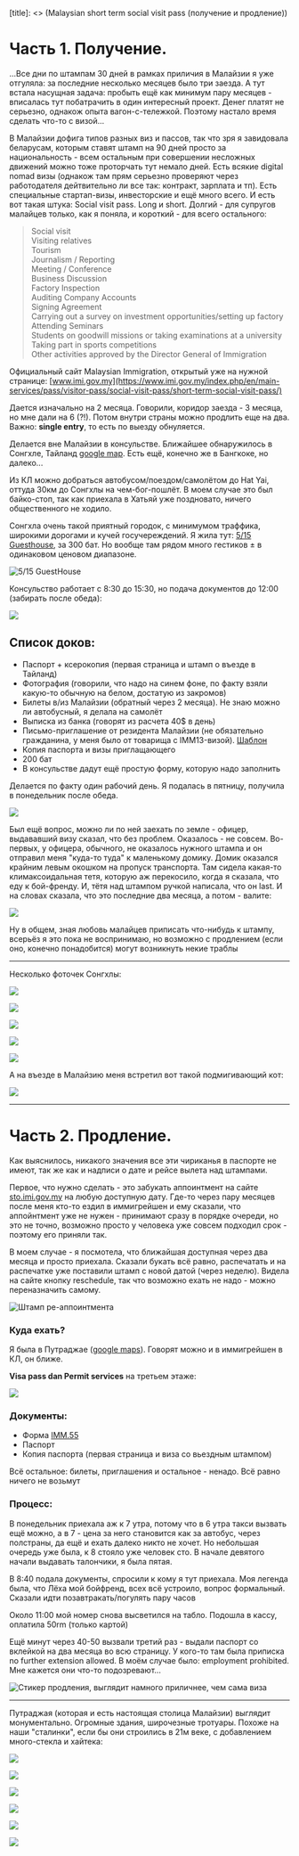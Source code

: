[category]: <> (Travel, Malaysia)
[date]: <> (2024/03/01)
[title]: <> (Malaysian short term social visit pass (получение и продление))

# Часть 1. Получение.

...Все дни по штампам 30 дней в рамках приличия в Малайзии я уже отгуляла: за последние несколько месяцев было три заезда. А тут встала насущная задача: пробыть ещё как минимум пару месяцев -  вписалась тут побатрачить в один интересный проект. Денег платят не серьезно, однакож опыта вагон-с-тележкой. Поэтому настало время сделать что-то с визой... 

В Малайзии дофига типов разных виз и пассов, так что зря я завидовала беларусам, которым ставят штамп на 90 дней просто за национальность - всем остальным при совершении несложных движений можно тоже проторчать тут немало дней. Есть всякие digital nomad визы (однакож там прям серьезно проверяют через работодателя дейтвительно ли все так: контракт, зарплата и тп). Есть специальные стартап-визы, инвесторские и ещё много всего. И есть вот такая штука: Social visit pass. Long и short. Долгий - для супругов малайцев только, как я поняла, и короткий - для всего остального:

>Social visit  
Visiting relatives   
Tourism   
Journalism / Reporting  
Meeting / Conference  
Business Discussion  
Factory Inspection   
Auditing Company Accounts   
Signing Agreement   
Carrying out a survey on investment opportunities/setting up factory  
Attending Seminars  
Students on goodwill missions or taking examinations at a university  
Taking part in sports competitions  
Other activities approved by the Director General of Immigration  

Официальный сайт Malaysian Immigration, открытый уже на нужной странице: [www.imi.gov.my](https://www.imi.gov.my/index.php/en/main-services/pass/visitor-pass/social-visit-pass/short-term-social-visit-pass/)

Дается изначально на 2 месяца. Говорили, коридор заезда - 3 месяца, но мне дали на 6 (?!). Потом внутри страны можно продлить еще на два. Важно: **single entry**, то есть по выезду обнуляется.

Делается вне Малайзии в консульстве. Ближайшее обнаружилось в Сонгхле, Тайланд [google map](https://maps.app.goo.gl/NCTJo3yrriwkb6ej8). Есть ещё, конечно же в Бангкоке, но далеко...

Из КЛ можно добраться автобусом/поездом/самолётом до Hat Yai, оттуда 30км до Сонгхлы на чем-бог-пошлёт. В моем случае это был байко-стоп, так как приехала в Хатьяй уже поздновато, ничего общественного не ходило.

Сонгхла очень такой приятный городок, с минимумом траффика, широкими дорогами и кучей госучереждений. Я жила тут: [5/15 Guesthouse](https://maps.app.goo.gl/z8pYePZACzvzmrbq6), за 300 бат. Но вообще там рядом много гестиков ± в одинаковом ценовом диапазоне.

![](https://bafybeia3wbhvww46ppry2i2m3j7kjlgjmrpucwouxpouekpy3gv7hgjol4.ipfs.flk-ipfs.xyz/5-15-gh.jpeg "5/15 GuestHouse")

Консульство работает с 8:30 до 15:30, но подача документов до 12:00 (забирать после обеда):

![](https://bafybeia3wbhvww46ppry2i2m3j7kjlgjmrpucwouxpouekpy3gv7hgjol4.ipfs.flk-ipfs.xyz/consulate-working.jpeg)

## Список доков:

* Паспорт + ксерокопия (первая страница и штамп о въезде в Тайланд)
* Фотография (говорили, что надо на синем фоне, по факту взяли какую-то обычную на белом, достатую из закромов)
* Билеты в/из Малайзии (обратный через 2 месяца). Не знаю можно ли автобусный, я делала на самолёт
* Выписка из банка (говорят из расчета 40$ в день)
* Письмо-приглашение от резидента Малайзии (не обязательно гражданина, у меня было от товарища с IMM13-визой). [Шаблон](https://bafybeia3wbhvww46ppry2i2m3j7kjlgjmrpucwouxpouekpy3gv7hgjol4.ipfs.flk-ipfs.xyz/Template%20IL.docx)
* Копия паспорта и визы приглащающего
* 200 бат
* В консульстве дадут ещё простую форму, которую надо заполнить

Делается по факту один рабочий день. Я подалась в пятницу, получила в понедельник после обеда.

![](/https://bafybeia3wbhvww46ppry2i2m3j7kjlgjmrpucwouxpouekpy3gv7hgjol4.ipfs.flk-ipfs.xyz/my-visa.jpeg)

Был ещё вопрос, можно ли по ней заехать по земле - офицер, выдававший визу сказал, что без проблем. Оказалось - не совсем. Во-первых, у офицера, обычного, не оказалось нужного штампа и он отправил меня "куда-то туда" к маленькому домику. Домик оказался крайним левым окошком на пропуск транспорта. Там сидела какая-то климаксоидальная тетя, которую аж перекосило, когда я сказала, что еду к бой-френду. И, тётя над штампом ручкой написала, что он last. И на словах сказала, что это последние два месяца, а потом - валите:

![](https://bafybeia3wbhvww46ppry2i2m3j7kjlgjmrpucwouxpouekpy3gv7hgjol4.ipfs.flk-ipfs.xyz/stamp-last.jpeg)

Ну в общем, зная любовь малайцев приписать что-нибудь к штампу, всерьёз я это пока не воспринимаю, но возможно с продлением (если оно, конечно понадобится) могут возникнуть некие траблы

***

Несколько фоточек Сонгхлы:

![](https://bafybeia3wbhvww46ppry2i2m3j7kjlgjmrpucwouxpouekpy3gv7hgjol4.ipfs.flk-ipfs.xyz/Songhla-01.jpeg)

![](https://bafybeia3wbhvww46ppry2i2m3j7kjlgjmrpucwouxpouekpy3gv7hgjol4.ipfs.flk-ipfs.xyz/Songhla-02.jpeg)

![](https://bafybeia3wbhvww46ppry2i2m3j7kjlgjmrpucwouxpouekpy3gv7hgjol4.ipfs.flk-ipfs.xyz/Songhla-03.jpeg)

![](https://bafybeia3wbhvww46ppry2i2m3j7kjlgjmrpucwouxpouekpy3gv7hgjol4.ipfs.flk-ipfs.xyz/Songhla-04.jpeg)

![](https://bafybeia3wbhvww46ppry2i2m3j7kjlgjmrpucwouxpouekpy3gv7hgjol4.ipfs.flk-ipfs.xyz/Songhla-05.jpeg)

А на въезде в Малайзию меня встретил вот такой подмигивающий кот:

![](https://bafybeia3wbhvww46ppry2i2m3j7kjlgjmrpucwouxpouekpy3gv7hgjol4.ipfs.flk-ipfs.xyz/cat.jpeg)

***

# Часть 2. Продление.

Как выяснилось, никакого значения все эти чириканья в паспорте не имеют, так же как и надписи о дате и рейсе вылета над штампами.

Первое, что нужно сделать - это забукать аппоинтмент на сайте [sto.imi.gov.my](https://sto.imi.gov.my/STO/booking.php) на любую доступную дату. Где-то через пару месяцев после меня кто-то ездил в иммигрейшен и ему сказали, что аппойнтмент уже не нужен - принимают сразу в порядке очереди, но это не точно, возможно просто у человека уже совсем подходил срок - поэтому его приняли так.

В моем случае - я посмотела, что ближайшая доступная через два месяца и просто приехала. Сказали букать всё равно, распечатать и на распечатке уже поставили штамп с новой датой (через неделю). Видела на сайте кнопку reschedule, так что возможно ехать не надо - можно переназначить самому.

![Штамп ре-аппоинтмента](https://bafybeia3wbhvww46ppry2i2m3j7kjlgjmrpucwouxpouekpy3gv7hgjol4.ipfs.flk-ipfs.xyz/appointment-reshedule.jpeg)

### Куда ехать?

Я была в Путраджае ([google maps](https://maps.app.goo.gl/H6osrfuFr5Ksaxfz7)). Говорят можно и в иммигрейшен в КЛ, он ближе.

**Visa pass dan Permit services** на третьем этаже:

![](https://bafybeia3wbhvww46ppry2i2m3j7kjlgjmrpucwouxpouekpy3gv7hgjol4.ipfs.flk-ipfs.xyz/Visa-services.jpeg)

### Документы:

* Форма [IMM.55](https://www.imi.gov.my/wp-content/uploads/2022/01/Imm55.pdf)
* Паспорт
* Копия паспорта (первая страница и виза со вьездным штампом)

Всё остальное: билеты, приглашения и остальное - ненадо. Всё равно ничего не возьмут

### Процесс:

В понедельник приехала аж к 7 утра, потому что в 6 утра такси вызвать ещё можно, а в 7 - цена за него становится как за автобус, через полстраны, да ещё и ехать далеко никто не хочет. Но небольшая очередь уже была, к 8 стояло уже человек сто. В начале девятого начали выдавать талончики, я была пятая. 

В 8:40 подала документы, спросили к кому я тут приехала. Моя легенда была, что Лёха мой бойфренд, всех всё устроило, вопрос формальный. Сказали идти позавтракать/погулять пару часов

Около 11:00 мой номер снова высветился на табло. Подошла в кассу, оплатила 50rm (только картой)

Ещё минут через 40-50 вызвали третий раз - выдали паспорт со вклейкой на два месяца во всю страницу. У кого-то там была приписка no further extension allowed. В моём случае было: employment prohibited. Мне кажется они что-то подозревают...

![Стикер продления, выглядит намного приличнее, чем сама виза](https://bafybeia3wbhvww46ppry2i2m3j7kjlgjmrpucwouxpouekpy3gv7hgjol4.ipfs.flk-ipfs.xyz/exstension.jpeg)

***

Путраджая (которая и есть настоящая столица Малайзии) выглядит монументально. Огромные здания, широчезные тротуары. Похоже на наши "сталинки", если бы они строились в 21м веке, с добавлением много-стекла и хайтека:

![](https://bafybeia3wbhvww46ppry2i2m3j7kjlgjmrpucwouxpouekpy3gv7hgjol4.ipfs.flk-ipfs.xyz/Putrajaya-1.jpeg)

![](https://bafybeia3wbhvww46ppry2i2m3j7kjlgjmrpucwouxpouekpy3gv7hgjol4.ipfs.flk-ipfs.xyz/Putrajaya-2.jpeg)

![](https://bafybeia3wbhvww46ppry2i2m3j7kjlgjmrpucwouxpouekpy3gv7hgjol4.ipfs.flk-ipfs.xyz/Putrajaya-3.jpeg)

![](https://bafybeia3wbhvww46ppry2i2m3j7kjlgjmrpucwouxpouekpy3gv7hgjol4.ipfs.flk-ipfs.xyz/Putrajaya-4.jpeg)

![](https://bafybeia3wbhvww46ppry2i2m3j7kjlgjmrpucwouxpouekpy3gv7hgjol4.ipfs.flk-ipfs.xyz/Putrajaya-5.jpeg)

![](https://bafybeia3wbhvww46ppry2i2m3j7kjlgjmrpucwouxpouekpy3gv7hgjol4.ipfs.flk-ipfs.xyz/Putrajaya-6.jpeg)